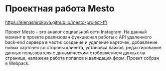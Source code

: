 # Проектная работа Mesto
https://elenashirokova.github.io/mesto-project-ff/

Проект Mesto - это аналог социальной сети Instagram. На данный момент в проекте реализован функционал работы с API удаленного back-end сервера в части: создание и удаление карточек, добавление новых карточек со стороны клиента, установка лайков, редактирование данных пользователя с динамическим отображением данных на странице, налажена работа попапов и валидация форм. Проект собран в Webpack.
